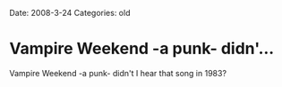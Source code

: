 Date: 2008-3-24
Categories: old

# Vampire Weekend -a punk- didn'...

Vampire Weekend -a punk- didn't I hear that song in 1983?
